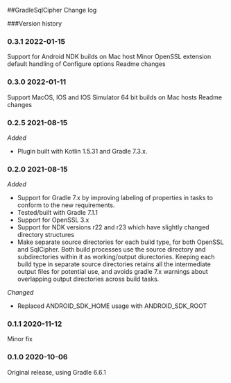 ##GradleSqlCipher Change log

###Version history

### 0.3.1 2022-01-15

Support for Android NDK builds on Mac host
Minor OpenSSL extension default handling of Configure options
Readme changes

### 0.3.0 2022-01-11

Support MacOS, IOS and IOS Simulator 64 bit builds on Mac hosts
Readme changes

### 0.2.5 2021-08-15
*Added*

- Plugin built with Kotlin 1.5.31 and Gradle 7.3.x.

### 0.2.0 2021-08-15
*Added*

- Support for Gradle 7.x by improving labeling of properties in tasks to conform to the new requirements.
- Tested/built with Gradle 7.1.1
- Support for OpenSSL 3.x
- Support for NDK versions r22 and r23 which have slightly changed directory structures
- Make separate source directories for each build type, for both OpenSSL and SqlCipher.  Both build processes use the source directory and subdirectories within it as working/output diurectories. Keeping each build type in separate source directories retains all the intermediate output files for potential use, and avoids gradle 7.x warnings about overlapping output directories across build tasks. 

*Changed*

- Replaced ANDROID_SDK_HOME usage with ANDROID_SDK_ROOT

### 0.1.1 2020-11-12

Minor fix

### 0.1.0 2020-10-06

Original release, using Gradle 6.6.1